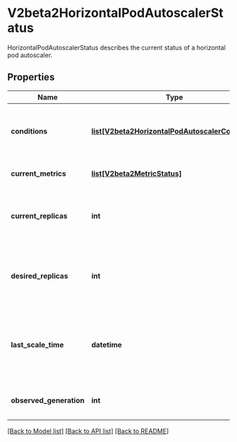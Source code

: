 # V2beta2HorizontalPodAutoscalerStatus

HorizontalPodAutoscalerStatus describes the current status of a horizontal pod autoscaler.

## Properties
Name | Type | Description | Notes
------------ | ------------- | ------------- | -------------
**conditions** | [**list[V2beta2HorizontalPodAutoscalerCondition]**](V2beta2HorizontalPodAutoscalerCondition.md) | conditions is the set of conditions required for this autoscaler to scale its target, and indicates whether or not those conditions are met. | [optional] 
**current_metrics** | [**list[V2beta2MetricStatus]**](V2beta2MetricStatus.md) | currentMetrics is the last read state of the metrics used by this autoscaler. | [optional] 
**current_replicas** | **int** | currentReplicas is current number of replicas of pods managed by this autoscaler, as last seen by the autoscaler. | 
**desired_replicas** | **int** | desiredReplicas is the desired number of replicas of pods managed by this autoscaler, as last calculated by the autoscaler. | 
**last_scale_time** | **datetime** | lastScaleTime is the last time the HorizontalPodAutoscaler scaled the number of pods, used by the autoscaler to control how often the number of pods is changed. | [optional] 
**observed_generation** | **int** | observedGeneration is the most recent generation observed by this autoscaler. | [optional] 

[[Back to Model list]](../README.md#documentation-for-models) [[Back to API list]](../README.md#documentation-for-api-endpoints) [[Back to README]](../README.md)


